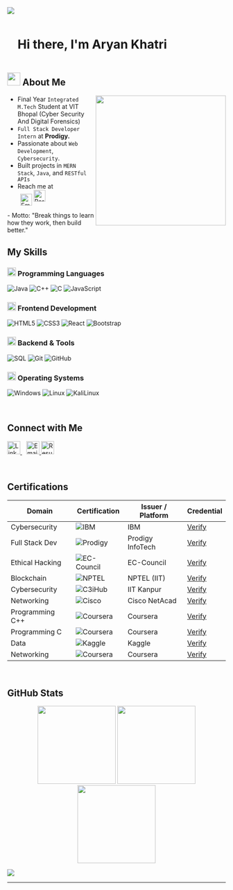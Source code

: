 <!--horizontal divider(gradiant)-->
<img src="https://user-images.githubusercontent.com/73097560/115834477-dbab4500-a447-11eb-908a-139a6edaec5c.gif">

<!--h1 without bottom border-->
<div id="user-content-toc">
  <ul align="left">
    <summary><h1 style="display: inline-block">Hi there, I'm Aryan Khatri</h1></summary>
  </ul>
</div>

<!--About Me-->

## <picture><img src="https://github.com/7oSkaaa/7oSkaaa/blob/main/Images/about_me.gif?raw=true" width = 30px></picture> About Me

<picture> <img align="right" src="https://media.giphy.com/media/SWoSkN6DxTszqIKEqv/giphy.gif" width = 300px></picture>

- Final Year `Integrated M.Tech` Student at VIT Bhopal (Cyber Security And Digital Forensics)
- `Full Stack Developer Intern` at **Prodigy.**
- Passionate about `Web Development`, `Cybersecurity`.
- Built projects in `MERN Stack`, `Java`, and `RESTful APIs`
- Reach me at <br>
  <a href="mailto:aryankhatik721@gmail.com" target="_blank" style="display: inline-block; vertical-align: middle; margin-left: 6px;">
  <img src="https://img.shields.io/static/v1?label=Email&message=aryankhatik721@gmail.com&color=EA4335&style=flat-square&logo=gmail&logoColor=white" alt="Email Badge" height="27"/>
  </a>
  <a href="https://portfolio-341d.onrender.com/" target="_blank">
  <img src="https://img.shields.io/badge/Portfolio-Visit%20Now-blueviolet?style=for-the-badge&logo=internet-explorer&logoColor=white" alt="Portfolio" height="27" />
</a>
- Motto: "Break things to learn how they work, then build better."

<br>

## My Skills

### <picture><img src="https://github.com/7oSkaaa/7oSkaaa/blob/main/Images/Programming_Languages.gif?raw=true" width=20px></picture> Programming Languages

![Java](https://img.shields.io/badge/Java-007396?style=flat-square&logo=java&logoColor=white)
![C++](https://img.shields.io/badge/C++-00599C?style=flat-square&logo=c%2B%2B&logoColor=white)
![C](https://img.shields.io/badge/C-A8B9CC?style=flat-square&logo=c&logoColor=white)
![JavaScript](https://img.shields.io/badge/JavaScript-F7DF1E?style=flat-square&logo=JavaScript&logoColor=black)

### <picture><img src="https://github.com/7oSkaaa/7oSkaaa/blob/main/Images/Front_End.gif?raw=true" width=20px></picture> Frontend Development

![HTML5](https://img.shields.io/badge/HTML-E34F26?style=flat-square&logo=HTML5&logoColor=white)
![CSS3](https://img.shields.io/badge/CSS-1572B6?style=flat-square&logo=CSS3&logoColor=white)
![React](https://img.shields.io/badge/React-20232A?style=flat-square&logo=react&logoColor=61DAFB)
![Bootstrap](https://img.shields.io/badge/Bootstrap-7952B3?style=flat-square&logo=Bootstrap&logoColor=white)

### <picture><img src="https://github.com/7oSkaaa/7oSkaaa/blob/main/Images/Software_Tools.gif?raw=true" width=20px></picture> Backend & Tools

![SQL](https://img.shields.io/badge/SQL-4479A1?style=flat-square&logo=postgresql&logoColor=white)
![Git](https://img.shields.io/badge/Git-F05032?style=flat-square&logo=Git&logoColor=white)
![GitHub](https://img.shields.io/badge/GitHub-181717?style=flat-square&logo=GitHub&logoColor=white)

### <picture><img src="https://github.com/7oSkaaa/7oSkaaa/blob/main/Images/OS.gif?raw=true" width=20px></picture> Operating Systems

![Windows](https://img.shields.io/badge/Windows-0078D6?style=flat-square&logo=Windows&logoColor=white)
![Linux](https://img.shields.io/badge/Linux-FCC624?style=flat-square&logo=linux&logoColor=black)
![KaliLinux](https://img.shields.io/badge/Kali-557C94?style=flat-square&logo=KaliLinux&logoColor=white)

<br>

## Connect with Me

<p align="left">
  <a href="https://www.linkedin.com/in/aryan-khatri-8587b3251/" target="_blank">
    <img src="https://cdn.jsdelivr.net/gh/devicons/devicon/icons/linkedin/linkedin-original.svg" alt="LinkedIn" height="30" width="30" />
  </a>
  <a href="mailto:aryankhatik721@gmail.com" target="_blank" style="margin-left: 10px;">
    <img src="https://img.shields.io/badge/Gmail-aryankhatik721@gmail.com-EA4335?style=flat-square&logo=gmail&logoColor=white" alt="Email" height="30"/>
  </a>
    </a>
  <a href="https://aryan-khatri.github.io/resume.github.io/" target="_blank">
    <img src="https://img.shields.io/badge/Resume-View%20Now-blue?style=for-the-badge&logo=readthedocs&logoColor=white" alt="Resume" height="30" />
  </a>
</p>

<br>

## Certifications

| Domain          | Certification                                                                                         | Issuer / Platform | Credential                                                                                                                          |
| --------------- | ----------------------------------------------------------------------------------------------------- | ----------------- | ----------------------------------------------------------------------------------------------------------------------------------- |
| Cybersecurity   | ![IBM](https://img.shields.io/badge/Cyber%20Security%20Analyst-IBM-blue)                              | IBM               | [Verify](https://courses.ibmcep.cognitiveclass.ai/certificates/fbdba3c841e74b8287dee891dc4122f2)                                    |
| Full Stack Dev  | ![Prodigy](https://img.shields.io/badge/Full%20Stack%20Web%20Dev-Prodigy%20InfoTech-orange)           | Prodigy InfoTech  | [Verify](https://prodigyinfotech.dev/verify?cin=PIT/DEC24/20084)                                                                    |
| Ethical Hacking | ![EC-Council](https://img.shields.io/badge/Ethical%20Hacking%20Essentials-EC--Council-red)            | EC-Council        | [Verify](https://example.com/your-certificate-link)                                                                                 |
| Blockchain      | ![NPTEL](https://img.shields.io/badge/Blockchain%20Applications-NPTEL-yellowgreen)                    | NPTEL (IIT)       | [Verify](https://archive.nptel.ac.in/content/noc/NOC24/SEM1/Ecertificates/106/noc24-cs15/Course/NPTEL24CS15S105760076930415506.pdf) |
| Cybersecurity   | ![C3iHub](https://img.shields.io/badge/Cybersecurity%20Program-C3iHub%20%7C%20IIT%20Kanpur-lightgrey) | IIT Kanpur        | [Verify](https://verify.c3ihub.digitalcredentials.in/161b76ad-7b3c-43b0-b9ab-0c1a697bac36)                                          |
| Networking      | ![Cisco](https://img.shields.io/badge/Intro%20to%20Cybersecurity-Cisco%20NetAcad-blueviolet)          | Cisco NetAcad     | [Verify](https://www.credly.com/badges/30e49ee2-12e8-4524-9759-d189b1d25daf/print)                                                  |
| Programming C++ | ![Coursera](https://img.shields.io/badge/C++%20&%20Unreal%20Engine-Coursera-success)                  | Coursera          | [Verify](https://www.coursera.org/account/accomplishments/verify/BKUQGZBUTBTA)                                                      |
| Programming C   | ![Coursera](https://img.shields.io/badge/C%20Programming%20Basics-Coursera-blue)                      | Coursera          | [Verify](https://www.coursera.org/account/accomplishments/verify/ZSYLZ5NE5HZV)                                                      |
| Data            | ![Kaggle](https://img.shields.io/badge/Intro%20to%20SQL-Kaggle-ff69b4)                                | Kaggle            | [Verify](https://www.kaggle.com/learn/certification/aryan21mei10004/intro-to-sql)                                                   |
| Networking      | ![Coursera](https://img.shields.io/badge/Bits%20&%20Bytes%20of%20Networking-Coursera-9cf)             | Coursera          | [Verify](https://www.coursera.org/account/accomplishments/verify/VFNJHA6U2SAW)                                                      |

<br>

## GitHub Stats

<p align="center">
  <img src="https://github-readme-stats.vercel.app/api?username=aryan-khatri&show_icons=true&theme=github_dark" height="180"/>
  <img src="https://github-readme-stats.vercel.app/api/top-langs/?username=aryan-khatri&layout=compact&theme=github_dark" height="180"/>
  <img src="https://github-readme-streak-stats.herokuapp.com/?user=aryan-khatri&theme=github-dark&hide_border=true" height="180"/>
</p>

<!--horizontal divider(gradiant)-->
<img src="https://user-images.githubusercontent.com/73097560/115834477-dbab4500-a447-11eb-908a-139a6edaec5c.gif">

---

